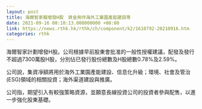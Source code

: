 ```yaml
---
layout: post
title: 海爾智家擬增發H股　資金用作海外工業園產能建設等
date: 2021-09-16 08:10:13.000000000 +08:00
link: https://news.rthk.hk/rthk/ch/component/k2/1610792-20210916.htm
categories: rthk
---
```


海爾智家計劃增發H股。公司根據早前股東會批准的一般性授權建議，配發及發行不超過7300萬股H股，分別佔已發行股份總數及H股總數0.78%及2.59%。

公司說，集資凈額將用於海外工業園產能建設、信息化升級；環境、社會及管治(ESG)領域的相關投資；海外渠道建設與推廣。

公司指，期望引入有較強策略資源，並願意長線投資公司的投資者參與配售，以進一步強化股東基礎。

